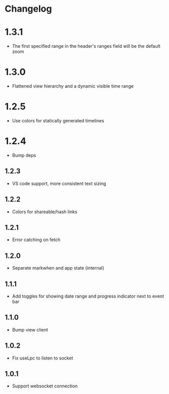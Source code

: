 # Changelog

# 1.3.1

- The first specified range in the header's ranges field will be the default zoom

# 1.3.0

- Flattened view hierarchy and a dynamic visible time range

# 1.2.5

- Use colors for statically generated timelines

# 1.2.4

- Bump deps

## 1.2.3

- VS code support, more consistent text sizing

## 1.2.2

- Colors for shareable/hash links

## 1.2.1

- Error catching on fetch

## 1.2.0
- Separate markwhen and app state (internal)

## 1.1.1
- Add toggles for showing date range and progress indicator next to event bar

## 1.1.0
- Bump view client

## 1.0.2
- Fix useLpc to listen to socket

## 1.0.1
- Support websocket connection